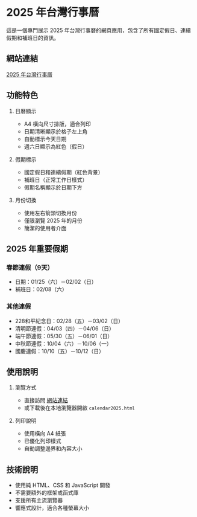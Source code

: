 # 2025 年台灣行事曆

這是一個專門展示 2025 年台灣行事曆的網頁應用，包含了所有國定假日、連續假期和補班日的資訊。

## 網站連結

[2025 年台灣行事曆](https://aaasdream.github.io/aaasdream-calendar2025/index.html)

## 功能特色

1. 日曆顯示
   - A4 橫向尺寸排版，適合列印
   - 日期清晰顯示於格子左上角
   - 自動標示今天日期
   - 週六日顯示為紅色（假日）

2. 假期標示
   - 國定假日和連續假期（紅色背景）
   - 補班日（正常工作日樣式）
   - 假期名稱顯示於日期下方

3. 月份切換
   - 使用左右箭頭切換月份
   - 僅限瀏覽 2025 年的月份
   - 簡潔的使用者介面

## 2025 年重要假期

### 春節連假（9天）
- 日期：01/25（六）－02/02（日）
- 補班日：02/08（六）

### 其他連假
- 228和平紀念日：02/28（五）－03/02（日）
- 清明節連假：04/03（四）－04/06（日）
- 端午節連假：05/30（五）－06/01（日）
- 中秋節連假：10/04（六）－10/06（一）
- 國慶連假：10/10（五）－10/12（日）

## 使用說明

1. 瀏覽方式
   - 直接訪問 [網站連結](https://aaasdream.github.io/aaasdream-calendar2025/index.html)
   - 或下載後在本地瀏覽器開啟 `calendar2025.html`

2. 列印說明
   - 使用橫向 A4 紙張
   - 已優化列印樣式
   - 自動調整邊界和內容大小

## 技術說明

- 使用純 HTML、CSS 和 JavaScript 開發
- 不需要額外的框架或函式庫
- 支援所有主流瀏覽器
- 響應式設計，適合各種螢幕大小


